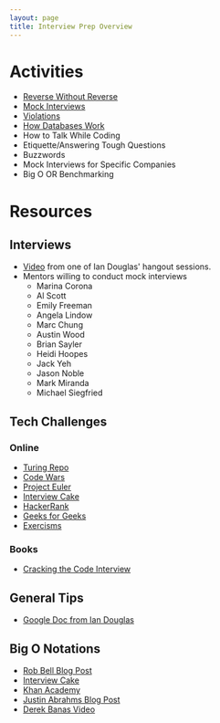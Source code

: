 ```yaml
---
layout: page
title: Interview Prep Overview
---
```


# Activities

* [Reverse Without Reverse]()
* [Mock Interviews](activities/mock_interview)
* [Violations](activities/violations)
* [How Databases Work](activities/databases)
* How to Talk While Coding
* Etiquette/Answering Tough Questions
* Buzzwords
* Mock Interviews for Specific Companies
* Big O OR Benchmarking

# Resources

## Interviews

* [Video](https://www.youtube.com/watch?v=aXohtMcPT6I) from one of Ian Douglas' hangout sessions.
* Mentors willing to conduct mock interviews
    * Marina Corona
    * Al Scott
    * Emily Freeman
    * Angela Lindow
    * Marc Chung
    * Austin Wood
    * Brian Sayler
    * Heidi Hoopes
    * Jack Yeh
    * Jason Noble
    * Mark Miranda
    * Michael Siegfried

## Tech Challenges

### Online

* [Turing Repo](https://github.com/turingschool/challenges)
* [Code Wars](https://www.codewars.com/)
* [Project Euler](https://projecteuler.net/)
* [Interview Cake](https://www.interviewcake.com/)
* [HackerRank](https://www.hackerrank.com/)
* [Geeks for Geeks](http://www.geeksforgeeks.org/)
* [Exercisms](http://www.exercism.io/)

### Books

* [Cracking the Code Interview](https://www.amazon.com/Cracking-Coding-Interview-Programming-Questions/dp/098478280X)

## General Tips
* [Google Doc from Ian Douglas](https://docs.google.com/document/d/1yWfxxYoCkZgxQrJ5Bn6051OE9a6f7mm5zs72jvqGKx8/edit#heading=h.mcpfv1ztn6o)

## Big O Notations
* [Rob Bell Blog Post](https://rob-bell.net/2009/06/a-beginners-guide-to-big-o-notation/)
* [Interview Cake](https://www.interviewcake.com/article/java/big-o-notation-time-and-space-complexity)
* [Khan Academy](https://www.khanacademy.org/computing/computer-science/algorithms/asymptotic-notation/a/big-o-notation)
* [Justin Abrahms Blog Post](https://justin.abrah.ms/computer-science/big-o-notation-explained.html)
* [Derek Banas Video](https://www.youtube.com/watch?v=V6mKVRU1evU)

